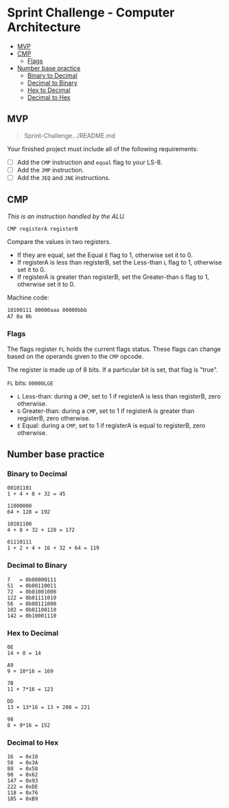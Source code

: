 # Sprint Challenge - Computer Architecture

* [MVP](#mvp)
* [CMP](#cmp)
  * [Flags](#flags)
* [Number base practice](#number-base-practice)
  * [Binary to Decimal](#binary-to-decimal)
  * [Decimal to Binary](#decimal-to-binary)
  * [Hex to Decimal](#hex-to-decimal)
  * [Decimal to Hex](#decimal-to-hex)

## MVP

> Sprint-Challenge.../README.md

Your finished project must include all of the following requirements:

* [ ] Add the `CMP` instruction and `equal` flag to your LS-8.
* [ ] Add the `JMP` instruction.
* [ ] Add the `JEQ` and `JNE` instructions.

## CMP

*This is an instruction handled by the ALU.*

`CMP registerA registerB`

Compare the values in two registers.

* If they are equal, set the Equal `E` flag to 1, otherwise set it to 0.
* If registerA is less than registerB, set the Less-than `L` flag to 1, otherwise set it to 0.
* If registerA is greater than registerB, set the Greater-than `G` flag to 1, otherwise set it to 0.

Machine code:

```txt
10100111 00000aaa 00000bbb
A7 0a 0b
```

### Flags

The flags register `FL` holds the current flags status. These flags
can change based on the operands given to the `CMP` opcode.

The register is made up of 8 bits. If a particular bit is set, that flag is "true".

`FL` bits: `00000LGE`

* `L` Less-than: during a `CMP`, set to 1 if registerA is less than registerB, zero otherwise.
* `G` Greater-than: during a `CMP`, set to 1 if registerA is greater than registerB, zero otherwise.
* `E` Equal: during a `CMP`, set to 1 if registerA is equal to registerB, zero otherwise.

## Number base practice

### Binary to Decimal

    00101101
    1 + 4 + 8 + 32 = 45

    11000000
    64 + 128 = 192

    10101100
    4 + 8 + 32 + 128 = 172

    01110111
    1 + 2 + 4 + 16 + 32 + 64 = 119

### Decimal to Binary

    7   = 0b00000111
    51  = 0b00110011
    72  = 0b01001000
    122 = 0b01111010
    56  = 0b00111000
    102 = 0b01100110
    142 = 0b10001110

### Hex to Decimal

    0E
    14 + 0 = 14

    A9
    9 + 10*16 = 169

    7B
    11 + 7*16 = 123

    DD
    13 + 13*16 = 13 + 208 = 221

    98
    8 + 9*16 = 152

### Decimal to Hex

    16  = 0x10
    58  = 0x3A
    88  = 0x58
    98  = 0x62
    147 = 0x93
    222 = 0xDE
    118 = 0x76
    185 = 0xB9
